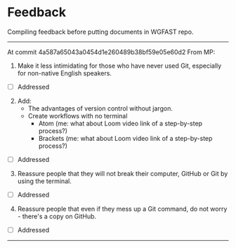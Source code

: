 # Feedback

Compiling feedback before putting documents in WGFAST repo.

<hr>

At commit 4a587a65043a0454d1e260489b38bf59e05e60d2
From MP:
1. Make it less intimidating for those who have never used Git, especially for non-native English speakers.
- [ ] Addressed

2. Add:
    - The advantages of version control without jargon.
    - Create workflows with no terminal
      - Atom (me: what about Loom video link of a step-by-step process?)
      - Brackets (me: what about Loom video link of a step-by-step process?)
- [ ] Addressed

3. Reassure people that they will not break their computer, GitHub or Git by using the terminal.
- [ ] Addressed

4. Reassure people that even if they mess up a Git command, do not worry - there's a copy on GitHub.
- [ ] Addressed

<hr>
